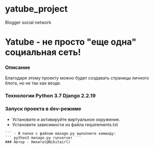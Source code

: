 # yatube_project
Blogger social network

# Yatube - не просто "еще одна" социальная сеть!
### Описание 
Благодаря этому проекту можно будет создавать страницы личного блога, но не так как везде.
### Технологии Python 3.7 Django 2.2.19 
### Запуск проекта в dev-режиме 
- Установите и активируйте виртуальное окружение.
- Установите зависимости из файла requirements.txt 
``` pip install -r requirements.txt 
``` - В папке с файлом manage.py выполните команду: 
``` python3 manage.py runserver ``` 
### Автор - Никита(@Nikitairl)
